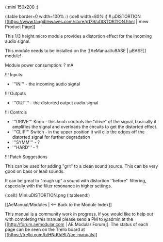(:mini 150x200 :)

(:table border=0 width=100% :)
(:cell width=80% :) 
!! µDISTORTION
[[https://www.tangiblewaves.com/store/p179/uDISTORTION.html  | View Product Page]]

This 1/3 height micro module provides a distortion effect for the incoming audio signal.

This module needs to be installed on the [[AeManual/uBASE | µBASE]] module!

Module power consumption: ? mA

!!! Inputs

* '''IN''' - the incoming audio signal

!!! Outputs

* '''OUT''' - the distorted output audio signal

!!! Controls

* '''DRIVE''' Knob - this knob controls the "drive" of the signal, basically it amplifies the signal and overloads the circuits to get the distorted effect.
* '''CLIP''' Switch - in the upper position it will clip the edges off the distorted signal for further degradation
* '''SYMM''' - ?
* '''HARD''' - ?

!!! Patch Suggestions

This can be used for adding "grit" to a clean sound source. This can be very good on bass or lead sounds.

It can be great to "rough up" a sound with distortion ''before'' filtering, especially with the filter resonance in higher settings.


(:cell:) Mini:uDISTORTION.png
(:tableend:)

[[AeManual/Modules | <-- Back to the Module Index]]

This manual is a community work in progress. If you would like to help out with completing this manual please send a PM to @admin at the [[http://forum.aemodular.com | AE Modular Forum]].  The status of each page can be seen on the Trello board at [[https://trello.com/b/HNd0dBt7/ae-manuals]]